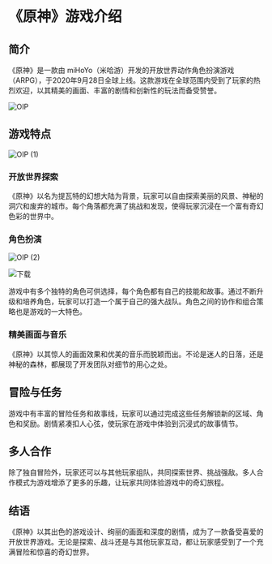 # 《原神》游戏介绍

## 简介

《原神》是一款由 miHoYo（米哈游）开发的开放世界动作角色扮演游戏（ARPG），于2020年9月28日全球上线。这款游戏在全球范围内受到了玩家的热烈欢迎，以其精美的画面、丰富的剧情和创新性的玩法而备受赞誉。


![OIP](https://github.com/your985/work/assets/142816267/55339082-4d01-4983-be93-f1364223527e)




## 游戏特点


![OIP (1)](https://github.com/your985/work/assets/142816267/7452a7d2-e43d-451d-aac0-b9a1922b2f75)

### 开放世界探索

《原神》以名为提瓦特的幻想大陆为背景，玩家可以自由探索美丽的风景、神秘的洞穴和废弃的城市。每个角落都充满了挑战和发现，使得玩家沉浸在一个富有奇幻色彩的世界中。

### 角色扮演

![OIP (2)](https://github.com/your985/work/assets/142816267/b58a07e4-32cd-4302-8ec9-1be8c20728bb)

![下载](https://github.com/your985/work/assets/142816267/1c6d4c3d-6662-41b1-8baa-f1cfafb7799a)


游戏中有多个独特的角色可供选择，每个角色都有自己的技能和故事。通过不断升级和培养角色，玩家可以打造一个属于自己的强大战队。角色之间的协作和组合策略也是游戏的一大特色。

### 精美画面与音乐

《原神》以其惊人的画面效果和优美的音乐而脱颖而出。不论是迷人的日落，还是神秘的森林，都展现了开发团队对细节的用心之处。

## 冒险与任务

游戏中有丰富的冒险任务和故事线，玩家可以通过完成这些任务解锁新的区域、角色和奖励。剧情紧凑扣人心弦，使玩家在游戏中体验到沉浸式的故事情节。

## 多人合作

除了独自冒险外，玩家还可以与其他玩家组队，共同探索世界、挑战强敌。多人合作模式为游戏增添了更多的乐趣，让玩家共同体验游戏中的奇幻旅程。

## 结语

《原神》以其出色的游戏设计、绚丽的画面和深度的剧情，成为了一款备受喜爱的开放世界游戏。无论是探索、战斗还是与其他玩家互动，都让玩家感受到了一个充满冒险和惊喜的奇幻世界。
